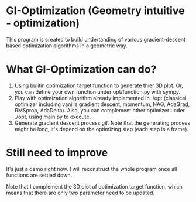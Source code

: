 # GI-Optimization (Geometry intuitive - optimization)
This program is created to build undertanding of various gradient-descent based optimization algorithms in a geometric way.

# What GI-Optimization can do?
1. Using bulitin optimization target function to generate thier 3D plot. Or, you can define your own function under opt/function.py with sympy.
2. Play with optimization algorithm already implemented in ./opt (classical optimizer including vanilla gradient descent, momentum, NAG, AdaGrad, RMSprop, AdaDelta). Also, you can complement other optimizer under ./opt, using main.py to execute.
3. Generate gradient descent process gif. Note that the generating process might be long, it's depend on the optimizing step (each step is a frame).

# Still need to improve
It's just a demo right now. I will reconstruct the whole program once all functions are settled down.


Note that I complement the 3D plot of optimization target function, which means that there are only two parameter need to be updated.
